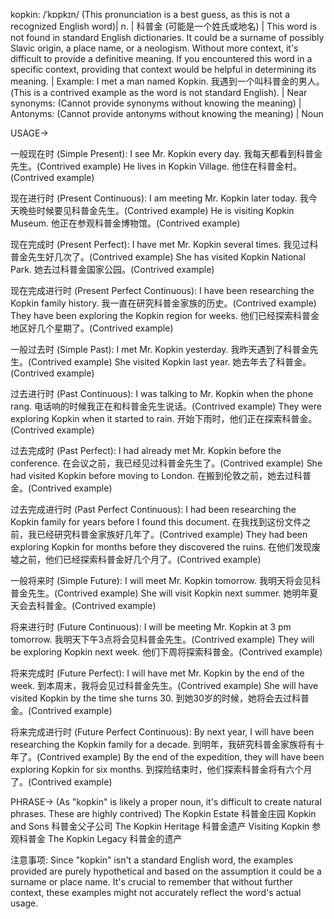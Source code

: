 kopkin: /ˈkɒpkɪn/ (This pronunciation is a best guess, as this is not a recognized English word)| n. | 科普金 (可能是一个姓氏或地名) | This word is not found in standard English dictionaries. It could be a surname of possibly Slavic origin, a place name, or a neologism. Without more context, it's difficult to provide a definitive meaning.  If you encountered this word in a specific context, providing that context would be helpful in determining its meaning. | Example: I met a man named Kopkin. 我遇到一个叫科普金的男人。(This is a contrived example as the word is not standard English). | Near synonyms:  (Cannot provide synonyms without knowing the meaning) | Antonyms: (Cannot provide antonyms without knowing the meaning) | Noun


USAGE->

一般现在时 (Simple Present):
I see Mr. Kopkin every day.  我每天都看到科普金先生。(Contrived example)
He lives in Kopkin Village. 他住在科普金村。(Contrived example)

现在进行时 (Present Continuous):
I am meeting Mr. Kopkin later today. 我今天晚些时候要见科普金先生。(Contrived example)
He is visiting Kopkin Museum. 他正在参观科普金博物馆。(Contrived example)


现在完成时 (Present Perfect):
I have met Mr. Kopkin several times. 我见过科普金先生好几次了。(Contrived example)
She has visited Kopkin National Park. 她去过科普金国家公园。(Contrived example)


现在完成进行时 (Present Perfect Continuous):
I have been researching the Kopkin family history. 我一直在研究科普金家族的历史。(Contrived example)
They have been exploring the Kopkin region for weeks. 他们已经探索科普金地区好几个星期了。(Contrived example)

一般过去时 (Simple Past):
I met Mr. Kopkin yesterday. 我昨天遇到了科普金先生。(Contrived example)
She visited Kopkin last year. 她去年去了科普金。(Contrived example)

过去进行时 (Past Continuous):
I was talking to Mr. Kopkin when the phone rang.  电话响的时候我正在和科普金先生说话。(Contrived example)
They were exploring Kopkin when it started to rain. 开始下雨时，他们正在探索科普金。(Contrived example)

过去完成时 (Past Perfect):
I had already met Mr. Kopkin before the conference. 在会议之前，我已经见过科普金先生了。(Contrived example)
She had visited Kopkin before moving to London. 在搬到伦敦之前，她去过科普金。(Contrived example)

过去完成进行时 (Past Perfect Continuous):
I had been researching the Kopkin family for years before I found this document. 在我找到这份文件之前，我已经研究科普金家族好几年了。(Contrived example)
They had been exploring Kopkin for months before they discovered the ruins. 在他们发现废墟之前，他们已经探索科普金好几个月了。(Contrived example)


一般将来时 (Simple Future):
I will meet Mr. Kopkin tomorrow. 我明天将会见科普金先生。(Contrived example)
She will visit Kopkin next summer. 她明年夏天会去科普金。(Contrived example)


将来进行时 (Future Continuous):
I will be meeting Mr. Kopkin at 3 pm tomorrow. 我明天下午3点将会见科普金先生。(Contrived example)
They will be exploring Kopkin next week.  他们下周将探索科普金。(Contrived example)


将来完成时 (Future Perfect):
I will have met Mr. Kopkin by the end of the week.  到本周末，我将会见过科普金先生。(Contrived example)
She will have visited Kopkin by the time she turns 30. 到她30岁的时候，她将会去过科普金。(Contrived example)


将来完成进行时 (Future Perfect Continuous):
By next year, I will have been researching the Kopkin family for a decade. 到明年，我研究科普金家族将有十年了。(Contrived example)
By the end of the expedition, they will have been exploring Kopkin for six months. 到探险结束时，他们探索科普金将有六个月了。(Contrived example)


PHRASE-> (As "kopkin" is likely a proper noun, it's difficult to create natural phrases.  These are highly contrived)
The Kopkin Estate  科普金庄园
Kopkin and Sons  科普金父子公司
The Kopkin Heritage  科普金遗产
Visiting Kopkin  参观科普金
The Kopkin Legacy 科普金的遗产


注意事项:  Since "kopkin" isn't a standard English word, the examples provided are purely hypothetical and based on the assumption it could be a surname or place name.  It's crucial to remember that without further context, these examples might not accurately reflect the word's actual usage.
